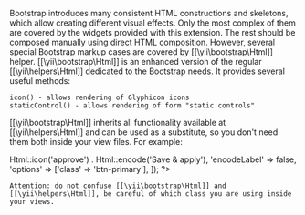 Bootstrap introduces many consistent HTML constructions and skeletons, which allow creating different visual effects. Only the most complex of them are covered by the widgets provided with this extension. The rest should be composed manually using direct HTML composition. However, several special Bootstrap markup cases are covered by [[\yii\bootstrap\Html]] helper. [[\yii\bootstrap\Html]] is an enhanced version of the regular [[\yii\helpers\Html]] dedicated to the Bootstrap needs. It provides several useful methods:

    icon() - allows rendering of Glyphicon icons
    staticControl() - allows rendering of form "static controls"

[[\yii\bootstrap\Html]] inherits all functionality available at [[\yii\helpers\Html]] and can be used as a substitute, so you don't need them both inside your view files. For example:

<?php
use yii\bootstrap\Html;
?>
<?= Button::widget([
    'label' => Html::icon('approve') . Html::encode('Save & apply'),
    'encodeLabel' => false,
    'options' => ['class' => 'btn-primary'],
]); ?>

    Attention: do not confuse [[\yii\bootstrap\Html]] and [[\yii\helpers\Html]], be careful of which class you are using inside your views.
